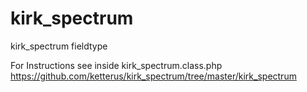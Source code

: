 # kirk_spectrum
kirk_spectrum fieldtype

For Instructions see inside kirk_spectrum.class.php
https://github.com/ketterus/kirk_spectrum/tree/master/kirk_spectrum
